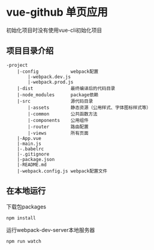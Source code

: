# vue-github 单页应用

初始化项目时没有使用vue-cli初始化项目

## 项目目录介绍

```
-project
	|-config			webpack配置
		|-webpack.dev.js
		|-webpack.prod.js
	|-dist				最终编译后的代码目录
	|-node_modules		package依赖
	|-src				源代码目录
		|-assets		静态资源（公用样式、字体图标样式等）
		|-common		公共函数方法
		|-components	公用组件
		|-router		路由配置
		|-views			所有页面
	|-App.vue
	|-main.js
	|-.babelrc
	|-.gitignore
	|-package.json
	|-README.md
	|-webpack.config.js	webpack配置文件
```

## 在本地运行

下载包packages
```
npm install
```

运行webpack-dev-server本地服务器
```
npm run watch
```